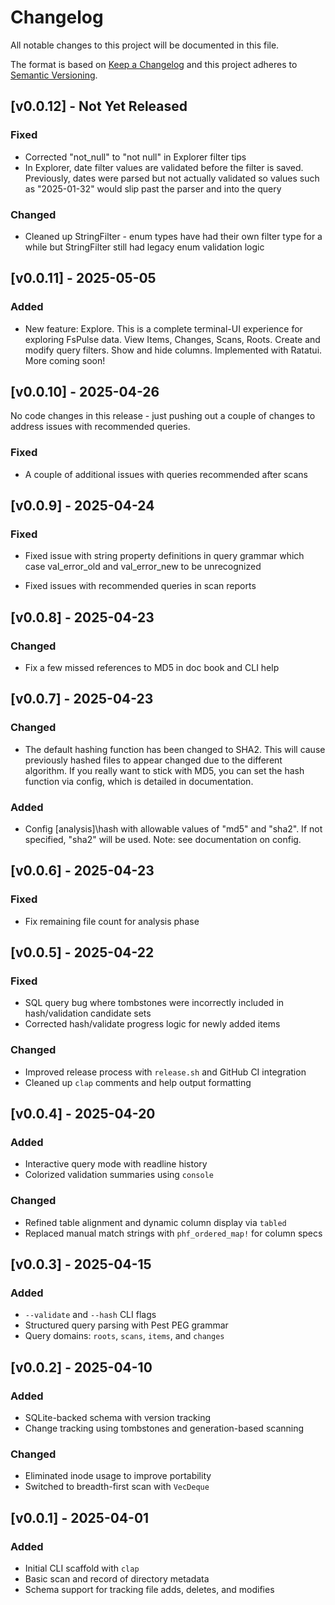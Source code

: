 # Changelog

All notable changes to this project will be documented in this file.

The format is based on [Keep a Changelog](https://keepachangelog.com/en/1.0.0/)
and this project adheres to [Semantic Versioning](https://semver.org/spec/v2.0.0.html).

## [v0.0.12] - Not Yet Released

### Fixed

- Corrected "not_null" to "not null" in Explorer filter tips
- In Explorer, date filter values are validated before the filter is saved.
  Previously, dates were parsed but not actually validated so values such as
  "2025-01-32" would slip past the parser and into the query

### Changed

- Cleaned up StringFilter - enum types have had their own filter type for
  a while but StringFilter still had legacy enum validation logic

## [v0.0.11] - 2025-05-05

### Added

- New feature: Explore. This is a complete terminal-UI experience for exploring
  FsPulse data. View Items, Changes, Scans, Roots. Create and modify query filters.
  Show and hide columns. Implemented with Ratatui. More coming soon!

## [v0.0.10] - 2025-04-26

No code changes in this release - just pushing out a couple of changes to address
issues with recommended queries.

### Fixed

- A couple of additional issues with queries recommended after scans


## [v0.0.9] - 2025-04-24

### Fixed

- Fixed issue with string property definitions in query grammar which case val_error_old and
  val_error_new to be unrecognized

- Fixed issues with recommended queries in scan reports

## [v0.0.8] - 2025-04-23

### Changed

- Fix a few missed references to MD5 in doc book and CLI help

## [v0.0.7] - 2025-04-23

### Changed

- The default hashing function has been changed to SHA2. This will cause previously hashed 
  files to appear changed due to the different algorithm. If you really
  want to stick with MD5, you can set the hash function via config, which is detailed
  in documentation.

### Added

- Config [analysis]\hash with allowable values of "md5" and "sha2". If not specified, "sha2" will be used.
  Note: see documentation on config.

## [v0.0.6] - 2025-04-23

### Fixed

- Fix remaining file count for analysis phase


## [v0.0.5] - 2025-04-22

### Fixed

- SQL query bug where tombstones were incorrectly included in hash/validation candidate sets
- Corrected hash/validate progress logic for newly added items

### Changed

- Improved release process with `release.sh` and GitHub CI integration
- Cleaned up `clap` comments and help output formatting


## [v0.0.4] - 2025-04-20
### Added
- Interactive query mode with readline history
- Colorized validation summaries using `console`

### Changed

- Refined table alignment and dynamic column display via `tabled`
- Replaced manual match strings with `phf_ordered_map!` for column specs


## [v0.0.3] - 2025-04-15

### Added

- `--validate` and `--hash` CLI flags
- Structured query parsing with Pest PEG grammar
- Query domains: `roots`, `scans`, `items`, and `changes`

## [v0.0.2] - 2025-04-10

### Added

- SQLite-backed schema with version tracking
- Change tracking using tombstones and generation-based scanning

### Changed

- Eliminated inode usage to improve portability
- Switched to breadth-first scan with `VecDeque`

## [v0.0.1] - 2025-04-01

### Added
- Initial CLI scaffold with `clap`
- Basic scan and record of directory metadata
- Schema support for tracking file adds, deletes, and modifies